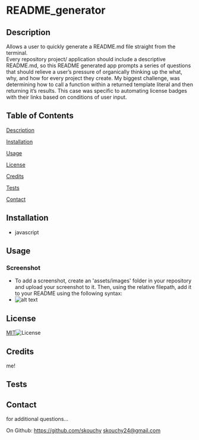 
# README_generator

## Description
Allows a user to quickly generate a README.md file straight from the terminal.  
Every repository project/ application should include a descriptive README.md, so this README generated app prompts a series of questions that should relieve a user’s pressure of organically thinking up the what, why, and how for every project they create.
My biggest challenge, was determining how to call a function within a returned template literal and then returning it’s results. This case was specific to automating license badges with their links based on conditions of user input.

## Table of Contents
[Description](#description)

[Installation](#installation)

[Usage](#usage)

[License](#license)

[Credits](#credits)

[Tests](#tests)

[Contact](#contact)


## Installation
* javascript 

## Usage


### Screenshot
* To add a screenshot, create an 'assets/images' folder in your repository and upload your screenshot to it. Then, using the relative filepath, add it to your README using the following syntax:
* ![alt text](assets/images/screenshot.png)

## License
[MIT](https://opensource.org/badge/license/MIT/)![License](https://img.shields.io/badge/License-MIT-yellow.svg)

## Credits
me!

## Tests


## Contact
for additional questions...

On Github: https://github.com/skouchy
skouchy24@gmail.com
